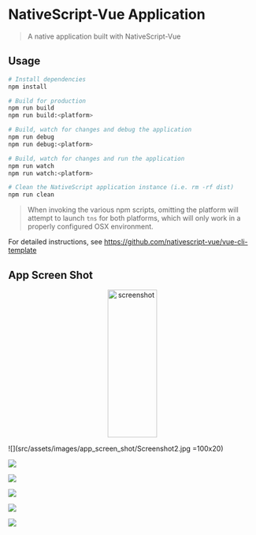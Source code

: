 # NativeScript-Vue Application

> A native application built with NativeScript-Vue

## Usage

``` bash
# Install dependencies
npm install

# Build for production
npm run build
npm run build:<platform>

# Build, watch for changes and debug the application
npm run debug
npm run debug:<platform>

# Build, watch for changes and run the application
npm run watch
npm run watch:<platform>

# Clean the NativeScript application instance (i.e. rm -rf dist)
npm run clean
```

> When invoking the various npm scripts, omitting the platform will attempt to launch `tns` for both platforms, which will only work in a properly configured OSX environment.

For detailed instructions, see https://github.com/nativescript-vue/vue-cli-template

## App Screen Shot
<p align='center'>
<img src='src/assets/images/app_screen_shot/Screenshot1.jpg' width='100' height='300' alt='screenshot'>
</p>


![](src/assets/images/app_screen_shot/Screenshot2.jpg =100x20)

![](src/assets/images/app_screen_shot/Screenshot3.jpg)

![](src/assets/images/app_screen_shot/Screenshot4.jpg)

![](src/assets/images/app_screen_shot/Screenshot5.jpg)

![](src/assets/images/app_screen_shot/Screenshot6.jpg)

![](src/assets/images/app_screen_shot/Screenshot7.jpg)